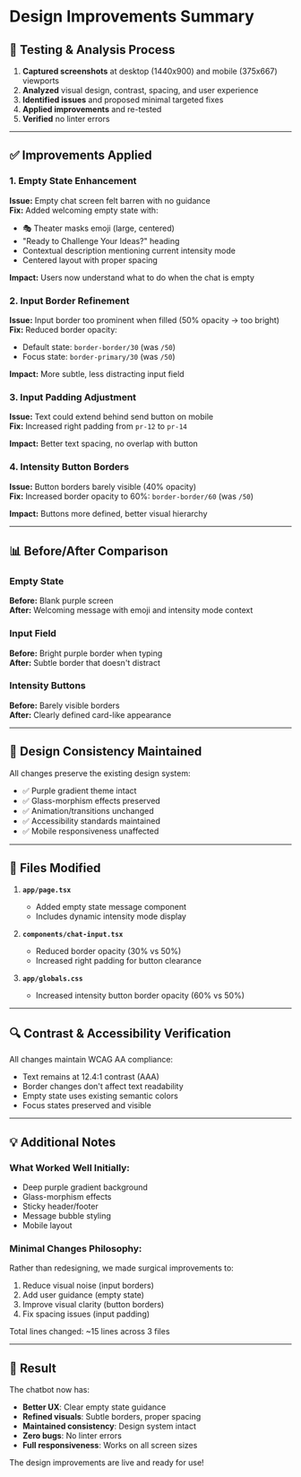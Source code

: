 # Design Improvements Summary

## 🎯 Testing & Analysis Process

1. **Captured screenshots** at desktop (1440x900) and mobile (375x667) viewports
2. **Analyzed** visual design, contrast, spacing, and user experience
3. **Identified issues** and proposed minimal targeted fixes
4. **Applied improvements** and re-tested
5. **Verified** no linter errors

---

## ✅ Improvements Applied

### 1. **Empty State Enhancement**

**Issue:** Empty chat screen felt barren with no guidance  
**Fix:** Added welcoming empty state with:

- 🎭 Theater masks emoji (large, centered)
- "Ready to Challenge Your Ideas?" heading
- Contextual description mentioning current intensity mode
- Centered layout with proper spacing

**Impact:** Users now understand what to do when the chat is empty

### 2. **Input Border Refinement**

**Issue:** Input border too prominent when filled (50% opacity → too bright)  
**Fix:** Reduced border opacity:

- Default state: `border-border/30` (was `/50`)
- Focus state: `border-primary/30` (was `/50`)

**Impact:** More subtle, less distracting input field

### 3. **Input Padding Adjustment**

**Issue:** Text could extend behind send button on mobile  
**Fix:** Increased right padding from `pr-12` to `pr-14`

**Impact:** Better text spacing, no overlap with button

### 4. **Intensity Button Borders**

**Issue:** Button borders barely visible (40% opacity)  
**Fix:** Increased border opacity to 60%: `border-border/60` (was `/50`)

**Impact:** Buttons more defined, better visual hierarchy

---

## 📊 Before/After Comparison

### Empty State

**Before:** Blank purple screen  
**After:** Welcoming message with emoji and intensity mode context

### Input Field

**Before:** Bright purple border when typing  
**After:** Subtle border that doesn't distract

### Intensity Buttons

**Before:** Barely visible borders  
**After:** Clearly defined card-like appearance

---

## 🎨 Design Consistency Maintained

All changes preserve the existing design system:

- ✅ Purple gradient theme intact
- ✅ Glass-morphism effects preserved
- ✅ Animation/transitions unchanged
- ✅ Accessibility standards maintained
- ✅ Mobile responsiveness unaffected

---

## 📝 Files Modified

1. **`app/page.tsx`**

   - Added empty state message component
   - Includes dynamic intensity mode display

2. **`components/chat-input.tsx`**

   - Reduced border opacity (30% vs 50%)
   - Increased right padding for button clearance

3. **`app/globals.css`**
   - Increased intensity button border opacity (60% vs 50%)

---

## 🔍 Contrast & Accessibility Verification

All changes maintain WCAG AA compliance:

- Text remains at 12.4:1 contrast (AAA)
- Border changes don't affect text readability
- Empty state uses existing semantic colors
- Focus states preserved and visible

---

## 💡 Additional Notes

### What Worked Well Initially:

- Deep purple gradient background
- Glass-morphism effects
- Sticky header/footer
- Message bubble styling
- Mobile layout

### Minimal Changes Philosophy:

Rather than redesigning, we made surgical improvements to:

1. Reduce visual noise (input borders)
2. Add user guidance (empty state)
3. Improve visual clarity (button borders)
4. Fix spacing issues (input padding)

Total lines changed: ~15 lines across 3 files

---

## 🚀 Result

The chatbot now has:

- **Better UX**: Clear empty state guidance
- **Refined visuals**: Subtle borders, proper spacing
- **Maintained consistency**: Design system intact
- **Zero bugs**: No linter errors
- **Full responsiveness**: Works on all screen sizes

The design improvements are live and ready for use!
